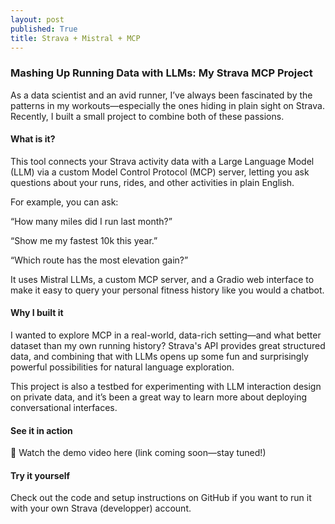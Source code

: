 ```yaml
---
layout: post
published: True
title: Strava + Mistral + MCP 
---
```

### Mashing Up Running Data with LLMs: My Strava MCP Project
As a data scientist and an avid runner, I’ve always been fascinated by the patterns in my workouts—especially the ones hiding in plain sight on Strava. Recently, I built a small project to combine both of these passions.

#### What is it?
This tool connects your Strava activity data with a Large Language Model (LLM) via a custom Model Control Protocol (MCP) server, letting you ask questions about your runs, rides, and other activities in plain English.

For example, you can ask:

“How many miles did I run last month?”

“Show me my fastest 10k this year.”

“Which route has the most elevation gain?”

It uses Mistral LLMs, a custom MCP server, and a Gradio web interface to make it easy to query your personal fitness history like you would a chatbot.

#### Why I built it
I wanted to explore MCP in a real-world, data-rich setting—and what better dataset than my own running history? Strava's API provides great structured data, and combining that with LLMs opens up some fun and surprisingly powerful possibilities for natural language exploration.

This project is also a testbed for experimenting with LLM interaction design on private data, and it’s been a great way to learn more about deploying conversational interfaces.

#### See it in action
🎥 Watch the demo video here (link coming soon—stay tuned!)

#### Try it yourself
Check out the code and setup instructions on GitHub if you want to run it with your own Strava (developper) account.
